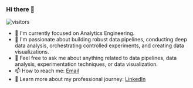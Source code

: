 ### Hi there 👋

![visitors](https://visitor-badge.glitch.me/badge?page_id=<sarumaha>.<sarumaha>)


- 🔭 I'm currently focused on Analytics Engineering.
- 🌱 I'm passionate about building robust data pipelines, conducting deep data analysis, orchestrating controlled experiments, and creating data visualizations.
- 💬 Feel free to ask me about anything related to data pipelines, data analysis, experimentation techniques, or data visualization.
- 📫 How to reach me: [Email](mailto:xxx.xxx@gmail.com)
- 📄 Learn more about my professional journey: [LinkedIn](https://www.linkedin.com/in/xx-xxx-a065a462/)




<!---
sarumaha/sarumaha is a ✨ special ✨ repository because its `README.md` (this file) appears on your GitHub profile.
You can click the Preview link to take a look at your changes.
--->
